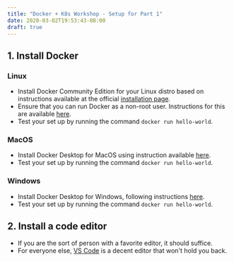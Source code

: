 ```yaml
---
title: "Docker + K8s Workshop - Setup for Part 1"
date: 2020-03-02T19:53:43-08:00
draft: true
---
```

## 1. Install Docker

### Linux

- Install Docker Community Edition for your Linux distro based on instructions available at the official [installation page](https://docs.docker.com/install/#supported-platforms).
- Ensure that you can run Docker as a non-root user. Instructions for this are available [here](https://docs.docker.com/install/linux/linux-postinstall/#manage-docker-as-a-non-root-user).
- Test your set up by running the command `docker run hello-world`.

### MacOS

- Install Docker Desktop for MacOS using instruction available [here](https://docs.docker.com/docker-for-mac/install/).
- Test your set up by running the command `docker run hello-world`.

### Windows

- Install Docker Desktop for Windows, following instructions [here](https://docs.docker.com/docker-for-windows/install/).
- Test your set up by running the command `docker run hello-world`.

## 2. Install a code editor

- If you are the sort of person with a favorite editor, it should suffice.
- For everyone else, [VS Code](https://code.visualstudio.com/) is a decent editor that won't hold you back.
